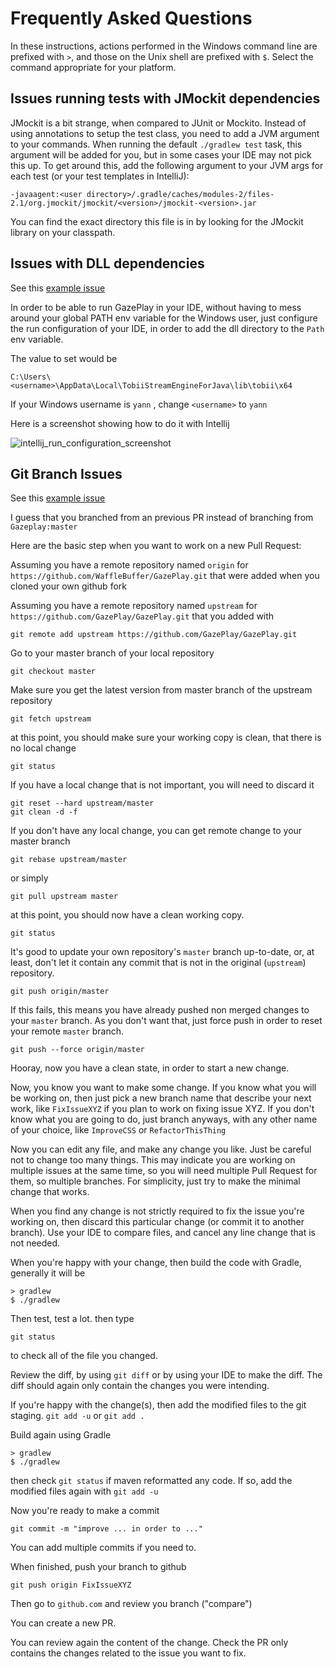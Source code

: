 # Frequently Asked Questions

In these instructions, actions performed in the Windows command line are prefixed with `>`, and those on the Unix
shell are prefixed with `$`. Select the command appropriate for your platform.

## Issues running tests with JMockit dependencies

JMockit is a bit strange, when compared to JUnit or Mockito. Instead of using annotations to setup the test class, you 
need to add a JVM argument to your commands. When running the default `./gradlew test` task, this argument will be added
for you, but in some cases your IDE may not pick this up. To get around this, add the following argument to your JVM args 
for each test (or your test templates in IntelliJ): 
```shell script
-javaagent:<user directory>/.gradle/caches/modules-2/files-2.1/org.jmockit/jmockit/<version>/jmockit-<version>.jar
```

You can find the exact directory this file is in by looking for the JMockit library on your classpath.

## Issues with DLL dependencies

See this [example issue](https://github.com/schwabdidier/GazePlay/issues/161#issuecomment-362115364)

In order to be able to run GazePlay in your IDE, 
without having to mess around your global PATH env variable for the Windows user, just configure the run configuration of your IDE, in order to add the dll directory to the ```Path``` env variable.

The value to set would be
```
C:\Users\<username>\AppData\Local\TobiiStreamEngineForJava\lib\tobii\x64
```
If your Windows username is `yann` , change `<username>` to `yann`

Here is a screenshot showing how to do it with Intellij

![intellij_run_configuration_screenshot](https://user-images.githubusercontent.com/1653590/35654449-7125e424-06ed-11e8-847e-3f3a5c5169a9.png)

## Git Branch Issues
See this [example issue](https://github.com/schwabdidier/GazePlay/pull/207#issuecomment-363957589)

I guess that you branched from an previous PR instead of branching from ```Gazeplay:master```

Here are the basic step when you want to work on a new Pull Request: 

Assuming you have a remote repository named ```origin``` for ```https://github.com/WaffleBuffer/GazePlay.git``` that were added when you cloned your own github fork

Assuming you have a remote repository named ```upstream``` for ```https://github.com/GazePlay/GazePlay.git``` that you added with 
```
git remote add upstream https://github.com/GazePlay/GazePlay.git
```

Go to your master branch of your local repository
```
git checkout master
```

Make sure you get the latest version from master branch of the upstream repository
```
git fetch upstream
```

at this point, you should make sure your working copy is clean, that there is no local change
```
git status
```

If you have a local change that is not important, you will need to discard it
```
git reset --hard upstream/master
git clean -d -f
```

If you don't have any local change, you can get remote change to your master branch
```
git rebase upstream/master
```
or simply 
```
git pull upstream master
```

at this point, you should now have a clean working copy.
```
git status
```

It's good to update your own repository's ```master``` branch up-to-date, or, at least, don't let it contain any commit that is not in the original (```upstream```) repository.
```
git push origin/master
```
If this fails, this means you have already pushed non merged changes to your ```master``` branch. As you don't want that, just force push in order to reset your remote ```master``` branch.
```
git push --force origin/master
```

Hooray, now you have a clean state, in order to start a new change.

Now, you know you want to make some change.
If you know what you will be working on, then just pick a new branch name that describe your next work, like ```FixIssueXYZ``` if you plan to work on fixing issue XYZ.
If you don't know what you are going to do, just branch anyways, with any other name of your choice, like ```ImproveCSS``` or ```RefactorThisThing```

Now you can edit any file, and make any change you like.
Just be careful not to change too many things. This may indicate you are working on multiple issues at the same time, so you will need multiple Pull Request for them, so multiple branches.
For simplicity, just try to make the minimal change that works.

When you find any change is not strictly required to fix the issue you're working on, then discard this particular change (or commit it to another branch). Use your IDE to compare files, and cancel any line change that is not needed.

When you're happy with your change, then build the code with Gradle, generally it will be
```
> gradlew
$ ./gradlew
```

Then test, test a lot.
then type 
```
git status
```
to check all of the file you changed.

Review the diff, by using ``` git diff ``` or by using your IDE to make the diff. 
The diff should again only contain the changes you were intending.

If you're happy with the change(s), then add the modified files to the git staging.
```git add -u``` or ```git add .```

Build again using Gradle
```
> gradlew
$ ./gradlew
```

then check ```git status``` if maven reformatted any code.
If so, add the modified files again with ```git add -u```

Now you're ready to make a commit
```
git commit -m "improve ... in order to ..."
```

You can add multiple commits if you need to.

When finished, push your branch to github
```
git push origin FixIssueXYZ
```

Then go to ```github.com``` and review you branch ("compare")

You can create a new PR. 

You can review again the content of the change. 
Check the PR only contains the changes related to the issue you want to fix.
